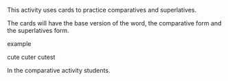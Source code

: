 This activity uses cards to practice comparatives and superlatives.

The cards will have the base version of the word, the comparative form and the superlatives form.

example

cute
cuter
cutest

In the comparative activity students. 
